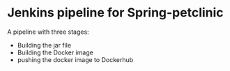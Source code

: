 # Jenkins pipeline for Spring-petclinic

A pipeline with three stages:  
  - Building the jar file
  - Building the Docker image
  - pushing the docker image to Dockerhub

